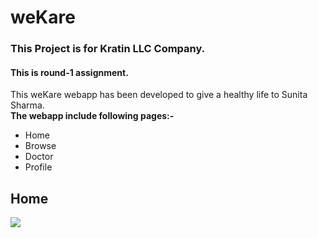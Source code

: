 # weKare
### This Project  is for Kratin LLC Company. 
#### This is round-1 assignment.
This weKare webapp has been developed to give a healthy life to Sunita Sharma. <br />
**The webapp include following pages:-**
- Home
- Browse
- Doctor
- Profile
## Home 

![](https://www.simpleimageresizer.com/_uploads/photos/26caf560/Screenshot_2022-10-15-22-13-38-29_40deb401b9ffe8e1df2f1cc5ba480b12_1_25.jpg)
